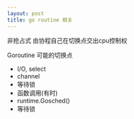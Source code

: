 ```yaml
---
layout: post
title: go routine 相关
---
```


非抢占式 由协程自己在切换点交出cpu控制权

Goroutine 可能的切换点

- I/O, select
- channel
- 等待锁
- 函数调用(有时)
- runtime.Gosched()
- 等待锁


